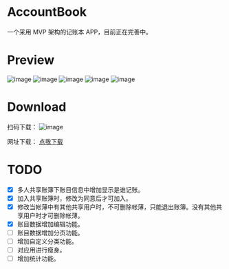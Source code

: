 # AccountBook
一个采用 MVP 架构的记账本 APP，目前正在完善中。

# Preview
 ![image](https://github.com/Airsaid/AccountBook/blob/master/image/preview1.png)
 ![image](https://github.com/Airsaid/AccountBook/blob/master/image/preview2.png)
 ![image](https://github.com/Airsaid/AccountBook/blob/master/image/preview3.png)
 ![image](https://github.com/Airsaid/AccountBook/blob/master/image/preview4.png)
 ![image](https://github.com/Airsaid/AccountBook/blob/master/image/preview5.png)


# Download

扫码下载：
 ![image](https://github.com/Airsaid/AccountBook/blob/master/image/qr.png)

网址下载：
 [点我下载](http://pre.im/K36l)


# TODO
- [x] 多人共享账簿下账目信息中增加显示是谁记账。
- [x] 加入共享账簿时，修改为同意后才可加入。
- [x] 修改当帐薄中有其他共享用户时，不可删除帐薄，只能退出账簿。没有其他共享用户时才可删除帐薄。
- [x] 账目数据增加编辑功能。
- [ ] 账目数据增加分页功能。
- [ ] 增加自定义分类功能。
- [ ] 对应用进行瘦身。
- [ ] 增加统计功能。
